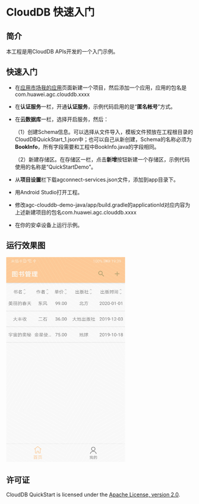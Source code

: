 # CloudDB 快速入门


## 简介
本工程是用CloudDB APIs开发的一个入门示例。

## 快速入门
- 在[应用市场我的应用]( https://developer.huawei.com/consumer/cn/service/josp/agc/index.html#/myApp )页面新建一个项目，然后添加一个应用，应用的包名是com.huawei.agc.clouddb.xxxx

- 在**认证服务**一栏，开通**认证服务**，示例代码启用的是“**匿名帐号**”方式。

- 在**云数据库**一栏，选择开启服务，然后：

    （1）创建Schema信息。可以选择从文件导入，模板文件预放在工程根目录的CloudDBQuickStart_1.json中；也可以自己从新创建，Schema的名称必须为**BookInfo**，所有字段需要和工程中BookInfo.java的字段相同。

    （2）新建存储区。在存储区一栏，点击**新增**按钮新建一个存储区，示例代码使用的名称是“QuickStartDemo”。

- 从**项目设置**栏下载agconnect-services.json文件，添加到app目录下。

- 用Android Studio打开工程。

- 修改agc-clouddb-demo-java/app/build.gradle的applicationId对应内容为上述新建项目的包名com.huawei.agc.clouddb.xxxx

- 在你的安卓设备上运行示例。

## 运行效果图

<img src="./screenshot.jpg" height="550" width="320" />

## 许可证

CloudDB QuickStart is licensed under the [Apache License, version 2.0](http://www.apache.org/licenses/LICENSE-2.0).